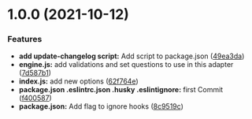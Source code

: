# 1.0.0 (2021-10-12)


### Features

* **add update-changelog script:** Add script to package.json ([49ea3da](https://github.com/react-native-libraries/cz-jira-smart-validated/commit/49ea3da6228dec72959046ad29f71159c0cf7e66))
* **engine.js:** add validations and set questions to use in this adapter ([7d587b1](https://github.com/react-native-libraries/cz-jira-smart-validated/commit/7d587b1cb524297050b992ba6dc29ede870c2fb0))
* **index.js:** add new options ([62f764e](https://github.com/react-native-libraries/cz-jira-smart-validated/commit/62f764ef186cd7718bcec5c163f9c9407335979a))
* **package.json .eslintrc.json .husky .eslintignore:** first Commit ([f400587](https://github.com/react-native-libraries/cz-jira-smart-validated/commit/f400587c2e81fa4043a4e80d7e8d14749a05497c))
* **package.json:** Add flag to ignore hooks ([8c9519c](https://github.com/react-native-libraries/cz-jira-smart-validated/commit/8c9519cee85884ec356696cd6cf4e6b21a9a6f37))



